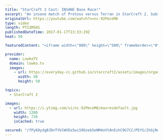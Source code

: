 ```yaml
---
title: "StarCraft 2 Cast: INSANE Base Race!"
excerpt: "An insane match of Protoss versus Terran in StarCraft 2. Subscribe for more videos: http://lowko.tv/youtube More StarCraft 2 Casts: https://goo.gl/wxjjLT  In this Protoss versus Terran the game leans heavily in favour of the Terran players for a long time. However, due to a serious of unfortunate events,"
originalUrl: https://youtube.com/watch?v=nc-92PmceM8
type: video
length: PT23M50S
publishedDateTime: 2017-01-17T13:33:29Z
heat: 50

featuredContent: "<iframe width=\"800\" height=\"500\" frameborder=\"0\" src=\"https://www.youtube.com/embed/nc-92PmceM8\" allow=\"accelerometer; autoplay; encrypted-media; gyroscope; picture-in-picture\" allowfullscreen></iframe>"

provider:
  name: LowkoTV
  domain: lowko.tv
  images:
    - url: https://everyday-cc.github.io/starcraft2/assets/images/organizations/lowko.tv-50x50.jpg
      width: 50
      height: 50

topics:
  - StarCraft 2

images:
  - url: https://i.ytimg.com/vi/nc-92PmceM8/maxresdefault.jpg
    width: 1280
    height: 720
    isCached: true

secured: "/fPy68ydgBJDnTYblWXEe5wiS9Ozeb5eNM4oVtAnEshC9G7CC/PEYS/2hGjNu/5R5fZaBa0splKK1/xgk8HrntlEbWMbl4AyhvEr5PG6S4tY9UiuuCXOeeJDtvyKvTUSGoOkE4dvOV98wRW8sS3wmQbM2ts2y32RyeRuQkNDU5kWcsHJzvJlN5k8M0nzepXdx4bQjsH5d1eHZBoPYx2jNHdynyIhNgaA5c5zkNiJzO2Ow/j0qOFwQqjdYpYnSCDp/JH1QEMP/Voj/f5z0wWxN2MZyTPWBTyXSnRvzHCQ1Vwz4XNJjf+gkxjYWkf4XPgzZ3sNGaBJi5gGCnX7sf9StqdoVbpqSqLs6qsIvrrjjRRSFrchN2SW3YhJ4UEiHI6NSPYkVK646ZHEMk6nomzwbV5suiIEWtsZ2U2oKfWAsljHdCxWIDC3uPDbks71jSzE;mWLC+8WpBWc4iRsx2KSbJQ=="
---
```


